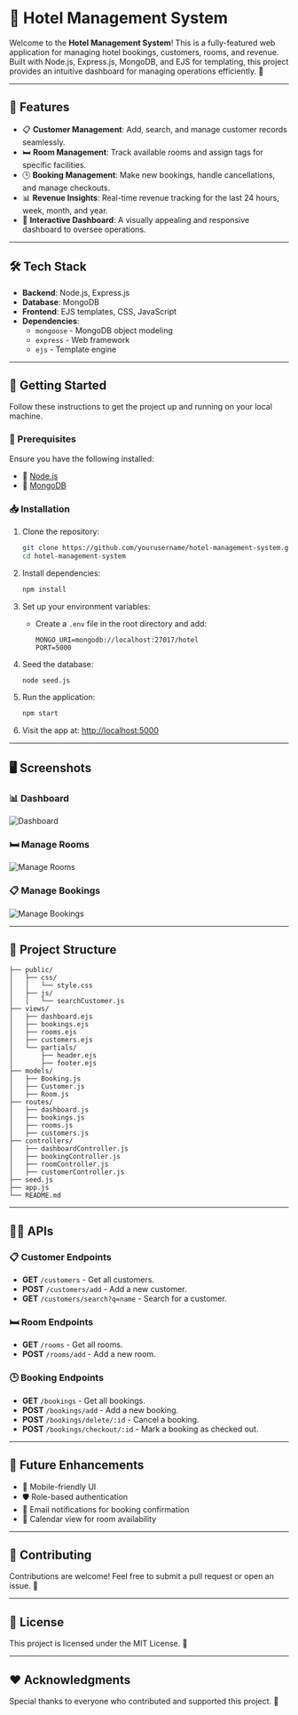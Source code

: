 # 🏨 Hotel Management System

Welcome to the **Hotel Management System**! This is a fully-featured web application for managing hotel bookings, customers, rooms, and revenue. Built with Node.js, Express.js, MongoDB, and EJS for templating, this project provides an intuitive dashboard for managing operations efficiently. 🚀

---

## 🌟 Features

- 📋 **Customer Management**: Add, search, and manage customer records seamlessly.
- 🛏️ **Room Management**: Track available rooms and assign tags for specific facilities.
- 🕒 **Booking Management**: Make new bookings, handle cancellations, and manage checkouts.
- 📊 **Revenue Insights**: Real-time revenue tracking for the last 24 hours, week, month, and year.
- 🎨 **Interactive Dashboard**: A visually appealing and responsive dashboard to oversee operations.

---

## 🛠️ Tech Stack

- **Backend**: Node.js, Express.js
- **Database**: MongoDB
- **Frontend**: EJS templates, CSS, JavaScript
- **Dependencies**:
  - `mongoose` - MongoDB object modeling
  - `express` - Web framework
  - `ejs` - Template engine

---

## 🎯 Getting Started

Follow these instructions to get the project up and running on your local machine.

### 🚨 Prerequisites

Ensure you have the following installed:
- 🐙 [Node.js](https://nodejs.org/)
- 🐬 [MongoDB](https://www.mongodb.com/try/download/community)

### 📥 Installation

1. Clone the repository:
   ```bash
   git clone https://github.com/yourusername/hotel-management-system.git
   cd hotel-management-system
   ```

2. Install dependencies:
   ```bash
   npm install
   ```

3. Set up your environment variables:
   - Create a `.env` file in the root directory and add:
     ```
     MONGO_URI=mongodb://localhost:27017/hotel
     PORT=5000
     ```

4. Seed the database:
   ```bash
   node seed.js
   ```

5. Run the application:
   ```bash
   npm start
   ```

6. Visit the app at: [http://localhost:5000](http://localhost:5000)

---

## 🖥️ Screenshots

### 📊 Dashboard
![Dashboard](link-to-dashboard-screenshot)

### 🛏️ Manage Rooms
![Manage Rooms](link-to-rooms-screenshot)

### 📋 Manage Bookings
![Manage Bookings](link-to-bookings-screenshot)

---

## 📂 Project Structure

```
├── public/
│   ├── css/
│   │   └── style.css
│   ├── js/
│   │   └── searchCustomer.js
├── views/
│   ├── dashboard.ejs
│   ├── bookings.ejs
│   ├── rooms.ejs
│   ├── customers.ejs
│   └── partials/
│       ├── header.ejs
│       ├── footer.ejs
├── models/
│   ├── Booking.js
│   ├── Customer.js
│   ├── Room.js
├── routes/
│   ├── dashboard.js
│   ├── bookings.js
│   ├── rooms.js
│   ├── customers.js
├── controllers/
│   ├── dashboardController.js
│   ├── bookingController.js
│   ├── roomController.js
│   ├── customerController.js
├── seed.js
├── app.js
└── README.md
```

---

## 🧑‍💻 APIs

### 📋 Customer Endpoints
- **GET** `/customers` - Get all customers.
- **POST** `/customers/add` - Add a new customer.
- **GET** `/customers/search?q=name` - Search for a customer.

### 🛏️ Room Endpoints
- **GET** `/rooms` - Get all rooms.
- **POST** `/rooms/add` - Add a new room.

### 🕒 Booking Endpoints
- **GET** `/bookings` - Get all bookings.
- **POST** `/bookings/add` - Add a new booking.
- **POST** `/bookings/delete/:id` - Cancel a booking.
- **POST** `/bookings/checkout/:id` - Mark a booking as checked out.

---

## 🌟 Future Enhancements

- 📱 Mobile-friendly UI
- 🛡️ Role-based authentication
- 📧 Email notifications for booking confirmation
- 📅 Calendar view for room availability

---

## 🤝 Contributing

Contributions are welcome! Feel free to submit a pull request or open an issue. 🙌

---

## 📜 License

This project is licensed under the MIT License. 📄

---

## ❤️ Acknowledgments

Special thanks to everyone who contributed and supported this project. 💖
